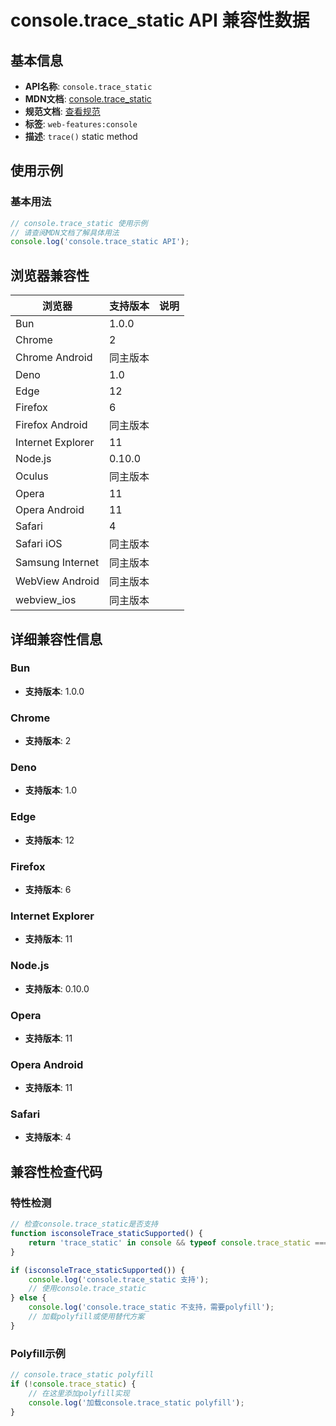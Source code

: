 # console.trace_static API 兼容性数据

## 基本信息

- **API名称**: `console.trace_static`
- **MDN文档**: [console.trace_static](https://developer.mozilla.org/docs/Web/API/console/trace_static)
- **规范文档**: [查看规范](https://console.spec.whatwg.org/#trace)
- **标签**: `web-features:console`
- **描述**: `trace()` static method

## 使用示例

### 基本用法

```javascript
// console.trace_static 使用示例
// 请查阅MDN文档了解具体用法
console.log('console.trace_static API');
```

## 浏览器兼容性

| 浏览器 | 支持版本 | 说明 |
|--------|----------|------|
| Bun | 1.0.0 |  |
| Chrome | 2 |  |
| Chrome Android | 同主版本 |  |
| Deno | 1.0 |  |
| Edge | 12 |  |
| Firefox | 6 |  |
| Firefox Android | 同主版本 |  |
| Internet Explorer | 11 |  |
| Node.js | 0.10.0 |  |
| Oculus | 同主版本 |  |
| Opera | 11 |  |
| Opera Android | 11 |  |
| Safari | 4 |  |
| Safari iOS | 同主版本 |  |
| Samsung Internet | 同主版本 |  |
| WebView Android | 同主版本 |  |
| webview_ios | 同主版本 |  |

## 详细兼容性信息

### Bun

- **支持版本**: 1.0.0

### Chrome

- **支持版本**: 2

### Deno

- **支持版本**: 1.0

### Edge

- **支持版本**: 12

### Firefox

- **支持版本**: 6

### Internet Explorer

- **支持版本**: 11

### Node.js

- **支持版本**: 0.10.0

### Opera

- **支持版本**: 11

### Opera Android

- **支持版本**: 11

### Safari

- **支持版本**: 4

## 兼容性检查代码

### 特性检测

```javascript
// 检查console.trace_static是否支持
function isconsoleTrace_staticSupported() {
    return 'trace_static' in console && typeof console.trace_static === 'function';
}

if (isconsoleTrace_staticSupported()) {
    console.log('console.trace_static 支持');
    // 使用console.trace_static
} else {
    console.log('console.trace_static 不支持，需要polyfill');
    // 加载polyfill或使用替代方案
}
```

### Polyfill示例

```javascript
// console.trace_static polyfill
if (!console.trace_static) {
    // 在这里添加polyfill实现
    console.log('加载console.trace_static polyfill');
}
```

